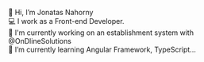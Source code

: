 👋 Hi, I’m Jonatas Nahorny <br> 💻 I work as a Front-end Developer. <br> 🌱 I'm currently working on an establishment system with @OnDlineSolutions <br>🎈 I’m currently learning Angular Framework, TypeScript...


<!---
jonatasnahorny/jonatasnahorny is a ✨ special ✨ repository because its `README.md` (this file) appears on your GitHub profile.
You can click the Preview link to take a look at your changes.
--->
